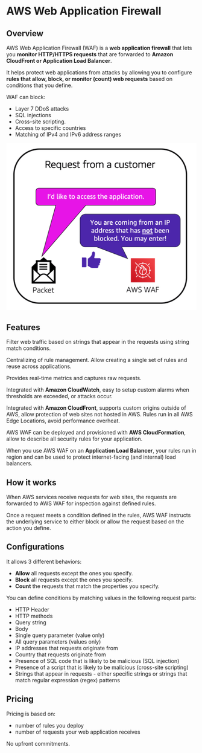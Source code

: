 # AWS Web Application Firewall

## Overview

AWS Web Application Firewall (WAF) is a **web application firewall** that lets you **monitor HTTP/HTTPS requests** that are forwarded to **Amazon CloudFront or Application Load Balancer**. 

It helps protect web applications from attacks by allowing you to configure **rules that allow, block, or monitor (count) web requests** based on conditions that you define.

WAF can block:
- Layer 7 DDoS attacks
- SQL injections
- Cross-site scripting.
- Access to specific countries
- Matching of IPv4 and IPv6 address ranges

![](./images/aws-waf.png)


## Features

Filter web traffic based on strings that appear in the requests using string match conditions.

Centralizing of rule management. Allow creating a single set of rules and reuse across applications.

Provides real-time metrics and captures raw requests.

Integrated with **Amazon CloudWatch**, easy to setup custom alarms when thresholds are exceeded, or attacks occur.

Integrated with **Amazon CloudFront**, supports custom origins outside of AWS, allow protection of web sites not hosted in AWS. Rules run in all AWS Edge Locations, avoid performance overheat.

AWS WAF can be deployed and provisioned with **AWS CloudFormation**, allow to describe all security rules for your application.

When you use AWS WAF on an **Application Load Balancer**, your rules run in region and can be used to protect internet-facing (and internal) load balancers.


## How it works

When AWS services receive requests for web sites, the requests are forwarded to AWS WAF for inspection against defined rules.

Once a request meets a condition defined in the rules, AWS WAF instructs the underlying service to either block or allow the request based on the action you define.


## Configurations

It allows 3 different behaviors:
- **Allow** all requests except the ones you specify.
- **Block** all requests except the ones you specify.
- **Count** the requests that match the properties you specify.

You can define conditions by matching values in the following request parts:
- HTTP Header
- HTTP methods
- Query string
- Body
- Single query parameter (value only)
- All query parameters (values only)
- IP addresses that requests originate from
- Country that requests originate from
- Presence of SQL code that is likely to be malicious (SQL injection)
- Presence of a script that is likely to be malicious (cross-site scripting)
- Strings that appear in requests - either specific strings or strings that match regular expression (regex) patterns


## Pricing

Pricing is based on:
- number of rules you deploy
- number of requests your web application receives

No upfront commitments.
